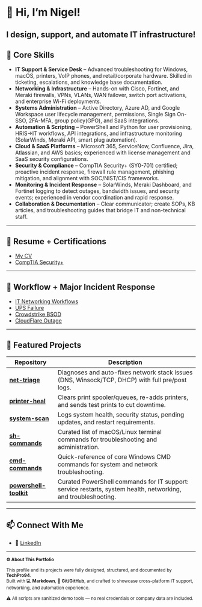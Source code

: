 # 👋 Hi, I’m Nigel! 

I design, support, and automate IT infrastructure! 
---

## 🔧 Core Skills  

- **IT Support & Service Desk** – Advanced troubleshooting for Windows, macOS, printers, VoIP phones, and retail/corporate hardware. Skilled in ticketing, escalations, and knowledge base documentation.  
- **Networking & Infrastructure** – Hands-on with Cisco, Fortinet, and Meraki firewalls, VPNs, VLANs, WAN failover, switch port activations, and enterprise Wi-Fi deployments.  
- **Systems Administration** – Active Directory, Azure AD, and Google Workspace user lifecycle management, permissions, Single Sign On-SSO, 2FA-MFA, group policy(GPO), and SaaS integrations.
- **Automation & Scripting** – PowerShell and Python for user provisioning, HRIS→IT workflows, API integrations, and infrastructure monitoring (SolarWinds, Meraki API, smart plug automation).  
- **Cloud & SaaS Platforms** – Microsoft 365, ServiceNow, Confluence, Jira, Atlassian, and AWS basics; experienced with license management and SaaS security configurations.  
- **Security & Compliance** – CompTIA Security+ (SY0-701) certified; proactive incident response, firewall rule management, phishing mitigation, and alignment with SOC/NIST/CIS frameworks.  
- **Monitoring & Incident Response** – SolarWinds, Meraki Dashboard, and Fortinet logging to detect outages, bandwidth issues, and security events; experienced in vendor coordination and rapid response.  
- **Collaboration & Documentation** – Clear communicator; create SOPs, KB articles, and troubleshooting guides that bridge IT and non-technical staff.  

---

## 📝 Resume + Certifications 

- [My CV](./assets/Nigel-Dumont-Resume-2025.pdf)
- [CompTIA Security+](./assets/Security+Cert-Transcript.png)

---

## 📑 Workflow + Major Incident Response
- [IT Networking Workflows](./assets/ND_IT_Networking_Workflows.pdf)  
- [UPS Failure](./assets/Rise_West_Springfield_Internet_Outage.pdf)
- [Crowdstrike BSOD](./assets/CrowdStrike_Outage_Incident_Report_July_2024.pdf)
- [CloudFlare Outage](./assets/cloudflare_outage_report.pdf)

---

## 🧩 Featured Projects

| Repository | Description |
|------------|-------------|
| [**net-triage**](https://github.com/TechPro94/net-triage) | Diagnoses and auto-fixes network stack issues (DNS, Winsock/TCP, DHCP) with full pre/post logs. |
| [**printer-heal**](https://github.com/TechPro94/printer-heal) | Clears print spooler/queues, re-adds printers, and sends test prints to cut downtime. |
| [**system-scan**](https://github.com/TechPro94/system-scan) | Logs system health, security status, pending updates, and restart requirements. |
| [**sh-commands**](https://github.com/TechPro94/quick-sh-commands) | Curated list of macOS/Linux terminal commands for troubleshooting and administration. |
| [**cmd-commands**](https://github.com/TechPro94/quick-cmd-commands) | Quick-reference of core Windows CMD commands for system and network troubleshooting. |
| [**powershell-toolkit**](https://github.com/TechPro94/PowerShell-Support-Toolkit) | Curated PowerShell commands for IT support: service restarts, system health, networking, and troubleshooting. |

---

## 📫 Connect With Me  

- 💼 [LinkedIn](https://www.linkedin.com/in/nigeldumont)

---

<sub>
<b>⚙️ About This Portfolio</b><br><br>
This profile and its projects were fully designed, structured, and documented by <b>TechPro94</b>.<br>
Built with 💻 <b>Markdown</b>, 🧠 <b>Git/GitHub</b>, and crafted to showcase cross-platform IT support, networking, and automation experience.<br><br>
⚠️ All scripts are sanitized demo tools — no real credentials or company data are included.
</sub>

